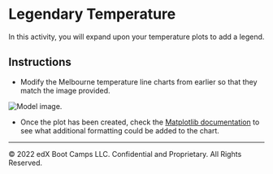 # Legendary Temperature

In this activity, you will expand upon your temperature plots to add a legend.

## Instructions

* Modify the Melbourne temperature line charts from earlier so that they match the image provided.

![Model image.](https://static.bc-edx.com/data/dla-1-2/m5/lessons/1/5-1-avg_temp.png)

* Once the plot has been created, check the [Matplotlib documentation](https://matplotlib.org/2.0.2/index.html) to see what additional formatting could be added to the chart.

---

© 2022 edX Boot Camps LLC. Confidential and Proprietary. All Rights Reserved.
